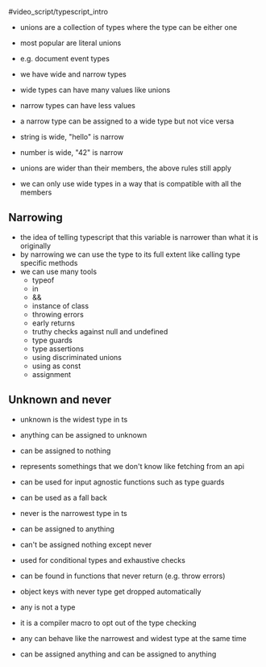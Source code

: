 #video_script/typescript_intro


- unions are a collection of types where the type can be either one
- most popular are literal unions
- e.g. document event types

- we have wide and narrow types
- wide types can have many values like unions
- narrow types can have less values

- a narrow type can be assigned to a wide type but not vice versa
- string is wide, "hello" is narrow
- number is wide, "42" is narrow
- unions are wider than their members, the above rules still apply
- we can only use wide types in a way that is compatible with all the members

## Narrowing

- the idea of telling typescript that this variable is narrower than what it is originally
- by narrowing we can use the type to its full extent like calling type specific methods
- we can use many tools
	- typeof
	- in
	- &&
	- instance of class
	- throwing errors
	- early returns
	- truthy checks against null and undefined
	- type guards
	- type assertions
	- using discriminated unions
	- using as const
	- assignment

## Unknown and never

- unknown is the widest type in ts
- anything can be assigned to unknown
- can be assigned to nothing
- represents somethings that we don't know like fetching from an api
- can be used for input agnostic functions such as type guards 
- can be used as a fall back

- never is the narrowest type in ts
- can be assigned to anything
- can't be assigned nothing except never
- used for conditional types and exhaustive checks
- can be found in functions that never return (e.g. throw errors)
- object keys with never type get dropped automatically 

- any is not a type
- it is a compiler macro to opt out of the type checking
- any can behave like the narrowest and widest type at the same time
- can be assigned anything and can be assigned to anything